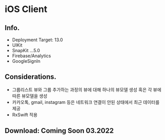 # iOS Client

## Info.
* Deployment Target: 13.0
* UIKit
* SnapKit ...5.0
* Firebase/Analytics
* GoogleSignIn

## Considerations.
- 그룹리스트 뷰와 그룹 추가하는 과정의 뷰에 대해 하나의 뷰모델 생성 혹은 각 뷰에 따른 뷰모델을 생성
- 카카오톡, gmail, instagram 등은 네트워크 연결이 안된 상태에서 최근 데이터를 제공
- RxSwift 적용

## Download: Coming Soon 03.2022

